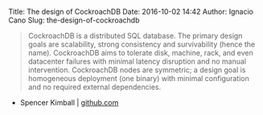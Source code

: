 Title: The design of CockroachDB
Date: 2016-10-02 14:42
Author: Ignacio Cano
Slug: the-design-of-cockroachdb

> CockroachDB is a distributed SQL database. The primary design goals are
> scalability, strong consistency and survivability (hence the name).
> CockroachDB aims to tolerate disk, machine, rack, and even datacenter
> failures with minimal latency disruption and no manual intervention.
> CockroachDB nodes are symmetric; a design goal is homogeneous deployment
> (one binary) with minimal configuration and no required external
> dependencies.

- Spencer Kimball | [github.com][]

  [github.com]: https://github.com/cockroachdb/cockroach/blob/develop/docs/design.md
    "The design of CockroachDB"
